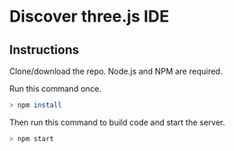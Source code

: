 # Discover three.js IDE



## Instructions

Clone/download the repo. Node.js and NPM are required.

Run this command once.
``` bash
> npm install
```

Then run this command to build code and start the server.
``` bash
> npm start
```

